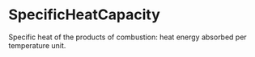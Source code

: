 SpecificHeatCapacity
====================

Specific heat of the products of combustion: heat energy absorbed per temperature unit.
